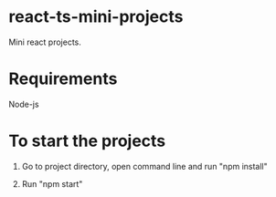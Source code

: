 # react-ts-mini-projects

Mini react projects.

# Requirements

Node-js

# To start the projects

1. Go to project directory, open command line and run "npm install"

2. Run "npm start"
